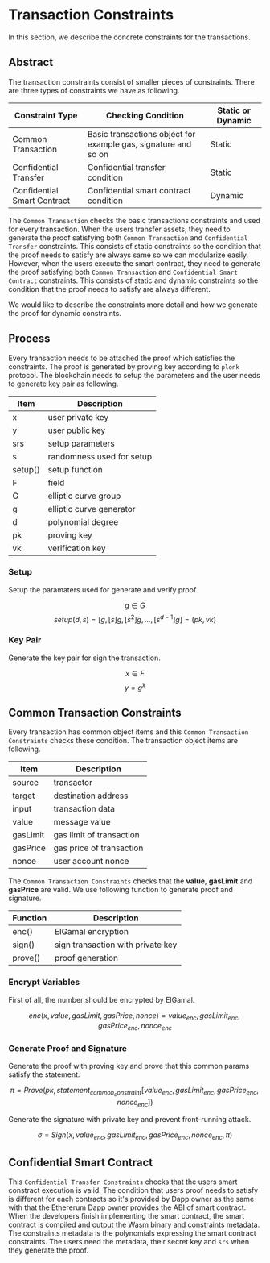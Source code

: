 # Transaction Constraints

In this section, we describe the concrete constraints for the transactions.

## Abstract

The transaction constraints consist of smaller pieces of constraints. There are three types of constraints we have as following.

| Constraint Type | Checking Condition | Static or Dynamic |
| ---- | ---- | ---- |
| Common Transaction | Basic transactions object for example gas, signature and so on | Static |
| Confidential Transfer | Confidential transfer condition | Static |
| Confidential Smart Contract | Confidential smart contract condition | Dynamic |

The `Common Transaction` checks the basic transactions constraints and used for every transaction. When the users transfer assets, they need to generate the proof satisfying both `Common Transaction` and `Confidential Transfer` constraints. This consists of static constraints so the condition that the proof needs to satisfy are always same so we can modularize easily. However, when the users execute the smart contract, they need to generate the proof satisfying both `Common Transaction` and `Confidential Smart Contract` constraints. This consists of static and dynamic constraints so the condition that the proof needs to satisfy are always different.

We would like to describe the constraints more detail and how we generate the proof for dynamic constraints.

## Process

Every transaction needs to be attached the proof which satisfies the constraints. The proof is generated by proving key according to `plonk` protocol. The blockchain needs to setup the parameters and the user needs to generate key pair as following.

| Item | Description |
| ---- | ---- |
| x | user private key |
| y | user public key |
| srs | setup parameters |
| s | randomness used for setup |
| setup() | setup function |
| F | field |
| G | elliptic curve group |
| g | elliptic curve generator |
| d | polynomial degree |
| pk | proving key |
| vk | verification key |

### Setup

Setup the paramaters used for generate and verify proof.

$$ g ∈ G $$
$$ setup(d, s) = [g, [s] g, [s^2] g, ... , [s^{d-1}] g] = (pk, vk) $$

### Key Pair

Generate the key pair for sign the transaction.

$$ x ∈ F $$
$$ y = g^x $$

## Common Transaction Constraints

Every transaction has common object items and this `Common Transaction Constraints` checks these condition.
The transaction object items are following.

| Item | Description |
| ---- | ---- |
| source | transactor |
| target | destination address |
| input | transaction data |
| value | message value |
| gasLimit | gas limit of transaction |
| gasPrice | gas price of transaction |
| nonce | user account nonce |

The `Common Transaction Constraints` checks that the **value**, **gasLimit** and **gasPrice** are valid.
We use following function to generate proof and signature.

| Function | Description |
| ---- | ---- |
| enc() | ElGamal encryption |
| sign() | sign transaction with private key |
| prove() | proof generation |

### Encrypt Variables

First of all, the number should be encrypted by ElGamal.

$$ enc(x, value, gasLimit, gasPrice, nonce) = value_{enc}, gasLimit_{enc}, gasPrice_{enc}, nonce_{enc} $$

### Generate Proof and Signature

Generate the proof with proving key and prove that this common params satisfy the statement.

$$ π = Prove(pk, statement_{common_constraint}[value_{enc}, gasLimit_{enc}, gasPrice_{enc}, nonce_{enc}]) $$

Generate the signature with private key and prevent front-running attack.

$$ σ = Sign(x, value_{enc}, gasLimit_{enc}, gasPrice_{enc}, nonce_{enc}, π) $$

## Confidential Smart Contract

This `Confidential Transfer Constraints` checks that the users smart constract execution is valid. The condition that users proof needs to satisfy is different for each contracts so it's provided by Dapp owner as the same with that the Ethererum Dapp owner provides the ABI of smart contract. When the developers finish implementing the smart contract, the smart contract is compiled and output the Wasm binary and constraints metadata. The constraints metadata is the polynomials expressing the smart contract constraints. The users need the metadata, their secret key and `srs` when they generate the proof.
